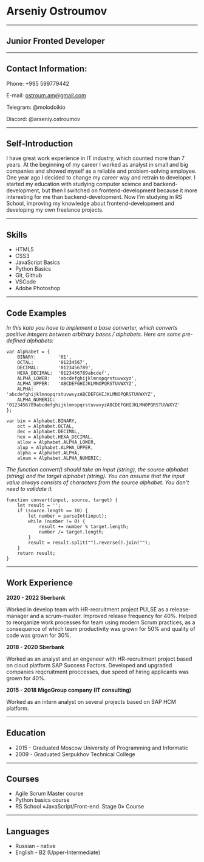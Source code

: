 # Arseniy Ostroumov
-----
## Junior Fronted Developer
-----
## Contact Information:

Phone: +995 599779442

E-mail: ostroum.am@gmail.com

Telegram: @molodoikio

Discord: @arseniy.ostroumov

-----
## Self-Introduction

I have great work experience in IT industry, which counted more than 7 years. At the beginning of my career I worked as analyst in small and big companies and showed myself as a reliable and problem-solving employee. One year ago I decided to change my career way and retrain to developer. I started my education with studying computer science and backend-development, but then I switched on frontend-development because it more interesting for me than backend-development. Now I'm studying in RS School, improving my knowledge about frontend-development and developing my own freelance projects.

-----
## Skills
* HTML5
* CSS3
* JavaScript Basics
* Python Basics
* Git, Github
* VSCode
* Adobe Photoshop


-----
## Code Examples
*In this kata you have to implement a base converter, which converts positive integers between arbitrary bases / alphabets. Here are some pre-defined alphabets:*

```
var Alphabet = {
    BINARY:        '01',
    OCTAL:         '01234567',
    DECIMAL:       '0123456789',
    HEXA_DECIMAL:  '0123456789abcdef',
    ALPHA_LOWER:   'abcdefghijklmnopqrstuvwxyz',
    ALPHA_UPPER:   'ABCDEFGHIJKLMNOPQRSTUVWXYZ',
    ALPHA:         'abcdefghijklmnopqrstuvwxyzABCDEFGHIJKLMNOPQRSTUVWXYZ',
    ALPHA_NUMERIC: '0123456789abcdefghijklmnopqrstuvwxyzABCDEFGHIJKLMNOPQRSTUVWXYZ'
};

var bin = Alphabet.BINARY, 
    oct = Alphabet.OCTAL, 
    dec = Alphabet.DECIMAL, 
    hex = Alphabet.HEXA_DECIMAL,
    allow = Alphabet.ALPHA_LOWER, 
    alup = Alphabet.ALPHA_UPPER, 
    alpha = Alphabet.ALPHA, 
    alnum = Alphabet.ALPHA_NUMERIC;
```
*The function convert() should take an input (string), the source alphabet (string) and the target alphabet (string). You can assume that the input value always consists of characters from the source alphabet. You don't need to validate it.*

```
function convert(input, source, target) {
    let result = '';
    if (source.length == 10) {
        let number = parseInt(input);
        while (number != 0) {
            result += number % target.length;
            number /= target.length;
        }
        result = result.split("").reverse().join("");
    }
    return result;
}
```

-----
## Work Experience
__2020 - 2022 Sberbank__

Worked in develop team with HR-recruitment project PULSE as a release-manager and a scrum-master. Improved release frequency for 40%. Helped to reorganize work processes for team using modern Scrum practices, as a consequence of which team productivity was grown for 50% and quality of code was grown for 30%.

**2018 - 2020 Sberbank**

Worked as an analyst and an engeneer with HR-recruitment project based on cloud platform SAP Success Factors. Developed and upgraded companies reqcruitment proccesses, due speed of hiring applicants was grown for 40%.

**2015 - 2018 MigoGroup company (IT consulting)**

Worked as an intern analyst on several projects based on SAP HCM platform.

-----
## Education
* 2015 - Graduated Moscow University of Programming and Informatic
* 2009 - Graduated Serpukhov Technical College

-----
## Courses
* Agile Scrum Master course
* Python basics course
* RS School «JavaScript/Front-end. Stage 0» Course

-----
## Languages
* Russian - native
* English - B2 (Upper-Intermediate)
